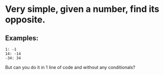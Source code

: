 # Very simple, given a number, find its opposite.

## Examples:

```
1: -1
14: -14
-34: 34
```

But can you do it in 1 line of code and without any conditionals?
